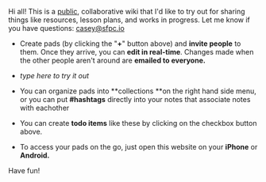 
Hi all! This is a <u>public</u>, collaborative wiki that I'd like to try out for sharing things like resources, lesson plans, and works in progress. Let me know if you have questions: casey@sfpc.io

*   Create pads (by clicking the "**+**" button above) and **invite people** to them.  Once they arrive, you can **edit in real-time**.  Changes made when the other people aren't around are **emailed to everyone.**

*   _type here to try it out_

*   You can organize pads into **collections **on the right hand side menu, or you can put **#hashtags** directly into your notes that associate notes with eachother

*   You can create **todo items** like these by clicking on the checkbox button above.

*   To access your pads on the go, just open this website on your **iPhone** or **Android.**

Have fun!

